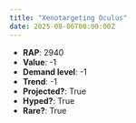 ```yaml
---
title: "Xenotargeting Oculus"
date: 2025-08-06T00:00:00Z
---
```

- **RAP**: 2940
- **Value**: -1
- **Demand level**: -1
- **Trend**: -1
- **Projected?**: True
- **Hyped?**: True
- **Rare?**: True
